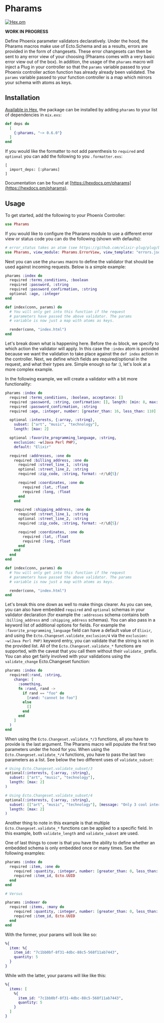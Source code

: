 # Pharams

[![Hex.pm](https://img.shields.io/hexpm/v/pharams.svg)](http://hex.pm/packages/pharams)

**WORK IN PROGRESS**

Define Phoenix parameter validators declaratively. Under the hood, the Pharams macros make use of Ecto.Schema and as a results, errors are provided in the form of changesets. These error changesets can then be sent to any error view of your choosing (Pharams comes with a very basic error view out of the box). In addition, the usage of the `pharams` macro will inject a Plug in your controller so that the `params` variable passed to your Phoenix controller action function has already already been validated. The `params` variable passed to your function controller is a map which mirrors your schema with atoms as keys.

## Installation

[Available in Hex](https://hex.pm/packages/pharams), the package can be installed
by adding `pharams` to your list of dependencies in `mix.exs`:

```elixir
def deps do
  [
    {:pharams, "~> 0.6.0"}
  ]
end
```

If you would like the formatter to not add parenthesis to `required` and `optional` you can add the following to you `.formatter.exs`:

```
[
  import_deps: [:pharams]
]
```

Documentation can be found at [https://hexdocs.pm/pharams](https://hexdocs.pm/pharams).

## Usage

To get started, add the following to your Phoenix Controller:

```elixir
use Pharams
```

If you would like to configure the Pharams module to use a different error view or status code you can do the following (shown with defaults):

```elixir
# error_status takes an atom (see https://github.com/elixir-plug/plug/blob/master/lib/plug/conn/status.ex for full list of supported statuses)
use Pharams, view_module: Pharams.ErrorView, view_template: "errors.json", error_status: :unprocessable_entity, key_type: :atom
```

Next you can use the `pharams` macro to define the validator that should be used against incoming requests. Below is a simple example:

```elixir
pharams :index do
  required :terms_conditions, :boolean
  required :password, :string
  required :password_confirmation, :string
  optional :age, :integer
end

def index(conn, params) do
  # You will only get into this function if the request
  # parameters have passed the above validator. The params
  # variable is now just a map with atoms as keys.

  render(conn, "index.html")
end
```

Let's break down what is happening here. Before the `do` block, we specify to which action the validator will apply. In this case the `:index` atom is provided because we want the validation to take place against the `def index` action in the controller. Next, we define which fields are required/optional in the request, and what their types are. Simple enough so far :), let's look at a more complex example.

In the following example, we will create a validator with a bit more functionality:

```elixir
pharams :index do
  required :terms_conditions, :boolean, acceptance: []
  required :password, :string, confirmation: [], length: [min: 8, max: 16]
  required :password_confirmation, :string
  required :age, :integer, number: [greater_than: 16, less_than: 110]

  optional :interests, {:array, :string},
    subset: ["art", "music", "technology"],
    length: [max: 2]

  optional :favorite_programming_language, :string,
    exclusion: ~w(Java Perl PHP),
    default: "Elixir"

  required :addresses, :one do
    required :billing_address, :one do
      required :street_line_1, :string
      optional :street_line_2, :string
      required :zip_code, :string, format: ~r/\d{5}/

      required :coordinates, :one do
        required :lat, :float
        required :long, :float
      end
    end

    required :shipping_address, :one do
      required :street_line_1, :string
      optional :street_line_2, :string
      required :zip_code, :string, format: ~r/\d{5}/

      required :coordinates, :one do
        required :lat, :float
        required :long, :float
      end
    end
  end
end

def index(conn, params) do
  # You will only get into this function if the request
  # parameters have passed the above validator. The params
  # variable is now just a map with atoms as keys.

  render(conn, "index.html")
end
```

Let's break this one down as well to make things clearer. As you can see, you can also have embedded `required` and `optional` schemas in your validator declaration (for example the `:addresses` schema contains both `:billing_address` and `:shipping_address` schemas). You can also pass in a keyword list of additional options for fields. For example the `:favorite_programming_language` field can have a default value of `Elixir`, and using the `Ecto.Changeset.validate_exclusion/4` via the `exclusion: ~w(Java Perl PHP)` keyword entry, you can validate that the string is not in the provided list. All of the `Ecto.Changeset.validate_*` functions are supported, with the caveat that you call them without their `validate_` prefix. You can also get fairly involved with your validations using the `validate_change` Ecto.Changeset function:

```elixir
pharams :index do
  required(:rand, :string,
    change: [
      :something,
      fn :rand, rand ->
        if rand == "foo" do
          [rand: "cannot be foo"]
        else
          []
        end
      end
    ]
  )
end
```

When using the `Ecto.Changeset.validate_*/3` functions, all you have to provide is the last argument. The Pharams macro will populate the first two parameters under the hood for you. When using the `Ecto.Changeset.validate_*/4` functions, you have to pass the last two parameters as a list. See below the two different uses of `validate_subset`:

```elixir
# Using Ecto.Changeset.validate_subset/3
optional(:interests, {:array, :string},
  subset: ["art", "music", "technology"],
  length: [max: 2]
)

# Using Ecto.Changeset.validate_subset/4
optional(:interests, {:array, :string},
  subset: [["art", "music", "technology"], [message: "Only 3 cool interests to pick from!"]],
  length: [max: 2]
)
```

Another thing to note in this example is that multiple `Ecto.Changeset.validate_*` functions can be applied to a specific field. In this example, both `validate_length` and `validate_subset` are used.

One of last things to cover is that you have the ability to define whether an embedded schema is only embedded once or many times. See the following examples:

```elixir
pharams :index do
  required :item, :one do
    required :quantity, :integer, number: [greater_than: 0, less_than: 100]
    required :item_id, Ecto.UUID
  end
end

# Versus

pharams :indexer do
  required :items, :many do
    required :quantity, :integer, number: [greater_than: 0, less_than: 100]
    required :item_id, Ecto.UUID
  end
end
```

With the former, your params will look like so:

```elixir
%{
  item: %{
    item_id: "7c1bb0bf-8f31-4dbc-88c5-568f11ab7443",
    quantity: 5
  }
}
```

While with the latter, your params will like like this:

```elixir
%{
  items: [
    %{
      item_id: "7c1bb0bf-8f31-4dbc-88c5-568f11ab7443",
      quantity: 5
    }
  ]
}
```
